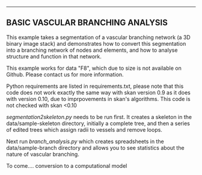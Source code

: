 ---------------------------------
BASIC VASCULAR BRANCHING ANALYSIS
---------------------------------

This example takes a segmentation of a vascular branching network (a 3D binary image stack) and demonstrates how to convert this segmentation into a branching network of nodes and elements, and how to analyse structure and function in that network.

This example works for data "F8", which due to size is not available on Github. Please contact us for more information. 

Python requirements are listed in requirements.txt, please note that this code does not work exactly the same way with skan version 0.9 as it does with version 0.10, due to imprpovements in skan's algorithms. This code is not checked with skan <0.10

*segmentation2skeleton.py* needs to be run first. It creates a  skeleton in the data/sample-skeleton directory, initially a complete tree, and then a series of edited trees which assign radii to vessels and remove loops.

Next run *branch_analysis.py* which creates spreadsheets in the data/sample-branch directory and allows you to see statistics about the nature of vascular branching.

To come.... conversion to a computational model




